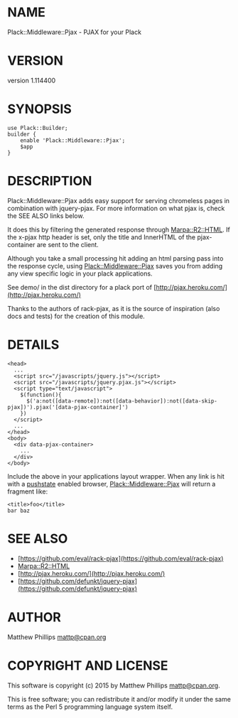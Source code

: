 # NAME

Plack::Middleware::Pjax - PJAX for your Plack

# VERSION

version 1.114400

# SYNOPSIS

    use Plack::Builder;
    builder {
        enable 'Plack::Middleware::Pjax';
        $app
    }

# DESCRIPTION

Plack::Middleware::Pjax adds easy support for serving chromeless pages in combination with jquery-pjax. For more information on what pjax is, check the SEE ALSO links below.

It does this by filtering the generated response through [Marpa::R2::HTML](http://search.cpan.org/perldoc?Marpa::R2::HTML). If the x-pjax http header is set, only the title and InnerHTML of the pjax-container are sent to the client.

Although you take a small processing hit adding an html parsing pass into the response cycle, using [Plack::Middleware::Pjax](http://search.cpan.org/perldoc?Plack::Middleware::Pjax) saves you from adding any view specific logic in your plack applications.

See demo/ in the dist directory for a plack port of [http://pjax.heroku.com/](http://pjax.heroku.com/)

Thanks to the authors of rack-pjax, as it is the source of inspiration (also docs and tests) for the creation of this module.

# DETAILS

    <head>
      ...
      <script src="/javascripts/jquery.js"></script>
      <script src="/javascripts/jquery.pjax.js"></script>
      <script type="text/javascript">
        $(function(){
          $('a:not([data-remote]):not([data-behavior]):not([data-skip-pjax])').pjax('[data-pjax-container]')
        })
      </script>
      ...
    </head>
    <body>
      <div data-pjax-container>
        ...
      </div>
    </body>

Include the above in your applications layout wrapper. When any link is hit with a [pushstate](http://caniuse.com/\#search=pushstate/) enabled browser, [Plack::Middleware::Pjax](http://search.cpan.org/perldoc?Plack::Middleware::Pjax) will return a fragment like:

    <title>foo</title>
    bar baz

# SEE ALSO

- [https://github.com/eval/rack-pjax](https://github.com/eval/rack-pjax)
- [Marpa::R2::HTML](http://search.cpan.org/perldoc?Marpa::R2::HTML)
- [http://pjax.heroku.com/](http://pjax.heroku.com/)
- [https://github.com/defunkt/jquery-pjax](https://github.com/defunkt/jquery-pjax)

# AUTHOR

Matthew Phillips <mattp@cpan.org>

# COPYRIGHT AND LICENSE

This software is copyright (c) 2015 by Matthew Phillips <mattp@cpan.org>.

This is free software; you can redistribute it and/or modify it under
the same terms as the Perl 5 programming language system itself.
